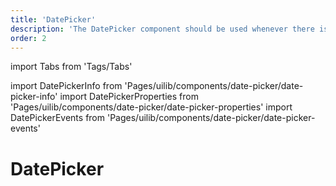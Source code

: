 ```yaml
---
title: 'DatePicker'
description: 'The DatePicker component should be used whenever there is to enter a single date or a date period.'
order: 2
---
```


import Tabs from 'Tags/Tabs'

import DatePickerInfo from 'Pages/uilib/components/date-picker/date-picker-info'
import DatePickerProperties from 'Pages/uilib/components/date-picker/date-picker-properties'
import DatePickerEvents from 'Pages/uilib/components/date-picker/date-picker-events'

# DatePicker

<Tabs>
  <Tabs.Content>
    <DatePickerInfo />
  </Tabs.Content>
  <Tabs.Content>
    <DatePickerProperties />
  </Tabs.Content>
  <Tabs.Content>
    <DatePickerEvents  />
  </Tabs.Content>
</Tabs>
